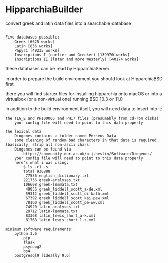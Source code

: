 # HipparchiaBuilder

convert greek and latin data files into a searchable database

```

Five databases possible:
    Greek [6625 works]
    Latin [836 works]
    Papyri [49235 works]
    Inscriptions I (earlier and Greeker) [139970 works]
    Inscriptions II (later and more Westerly) [40174 works]

```

these databases can be read by HipparchiaServer

in order to prepare the build environment you should look at HipparchiaBSD first

there you will find starter files for installing hipparchia onto macOS or into a virtualbox (or a non-virtual one) running BSD 10.3 or 11.0

in addition to the build environment itself, you will need data to insert into it:

    the TLG_E and PHI00005 and PHI7 files (presumably from cd-rom disks)
        your config file will need to point to this data properly

    the lexical data 
        Diogenes contains a folder named Perseus_Data
        some cleaning of random bad characters in that data is required [basically, strip all non-ascii chars]
        Diogenes can be found via 
            https://community.dur.ac.uk/p.j.heslin/Software/Diogenes/
        your config file will need to point to this data properly
        here's what i was using:
            $ ls -c1 -s
            total 930888
             77536 english_dictionary.txt
            221736 greek-analyses.txt
            106608 greek-lemmata.txt
             49856 greek_liddell_scott_a-de.xml
             59312 greek_liddell_scott_di-kath.xml
             67392 greek_liddell_scott_kai-pew.xml
             78160 greek_liddell_scott_pe-ww.xml
             74920 latin-analyses.txt
             29712 latin-lemmata.txt
             83368 latin_lewis_short_a-k.xml
             81768 latin_lewis_short_l-z.xml

    minimum software requirements:
        python 3.6
            pip
            flask
            psycopg2
            bs4
        postgresql9 [ideally 9.6]



